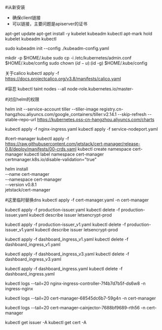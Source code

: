 #从新安装
- 确保client链接
- 可以链接，主要问题是apiserver的证书

apt-get update
apt-get install -y kubelet kubeadm kubectl
apt-mark hold kubelet kubeadm kubectl

sudo kubeadm init --config ./kubeadm-config.yaml

mkdir -p $HOME/.kube
sudo cp -i /etc/kubernetes/admin.conf $HOME/.kube/config
sudo chown $(id -u):$(id -g) $HOME/.kube/config

关于calico
kubectl apply -f https://docs.projectcalico.org/v3.8/manifests/calico.yaml


#容忍
kubectl taint nodes --all node-role.kubernetes.io/master-

#对应helm的权限

helm init --service-account tiller --tiller-image registry.cn-hangzhou.aliyuncs.com/google_containers/tiller:v2.14.1 --skip-refresh --stable-repo-url https://kubernetes.oss-cn-hangzhou.aliyuncs.com/charts


kubectl apply -f nginx-ingress.yaml
kubectl apply -f service-nodeport.yaml

#cert-manager
kubectl apply -f https://raw.githubusercontent.com/jetstack/cert-manager/release-0.8/deploy/manifests/00-crds.yaml
kubectl create namespace cert-manager
kubectl label namespace cert-manager certmanager.k8s.io/disable-validation="true"

helm install \
  --name cert-manager \
  --namespace cert-manager \
  --version v0.8.1 \
  jetstack/cert-manager

#这里临时替换dns
kubectl apply -f cert-manager.yaml -n cert-manager

kubectl apply -f production-issuer.yaml 
kubectl delete -f production-issuer.yaml 
kubectl describe issuer letsencrypt-prod

kubectl apply -f production-issuer_v1.yaml
kubectl delete -f production-issuer_v1.yaml
kubectl describe issuer letsencrypt-prod

kubectl apply -f dashboard_ingress_v1.yaml
kubectl delete -f dashboard_ingress_v1.yaml

kubectl apply -f dashboard_ingress_v3.yaml
kubectl delete -f dashboard_ingress_v3.yaml

kubectl apply -f dashboard_ingress.yaml
kubectl delete -f dashboard_ingress.yaml


kubectl logs --tail=20 nginx-ingress-controller-7f4b7d7b5f-ds6w8 -n ingress-nginx

kubectl logs --tail=20 cert-manager-68545dc6b7-59g4n -n cert-manager

kubectl logs --tail=20 cert-manager-cainjector-7688bf9689-rth56 -n cert-manager
<!-- kubectl logs --tail=20 cert-manager-webhook-dfcbcc64b-knnxt -n cert-manager -->


kubectl get issuer -A
kubectl get cert -A